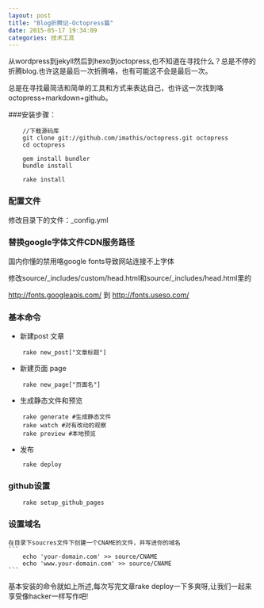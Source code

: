 ```yaml
---
layout: post
title: "Blog折腾记-Octopress篇"
date: 2015-05-17 19:34:09
categories: 技术工具
---
```


从wordpress到jekyll然后到hexo到octopress,也不知道在寻找什么？总是不停的折腾blog.也许这是最后一次折腾咯，也有可能这不会是最后一次。

总是在寻找最简洁和简单的工具和方式来表达自己，也许这一次找到咯octopress+markdown+github。
<!-- more-->
###安装步骤：

``` 
	//下载源码库
	git clone git://github.com/imathis/octopress.git octopress
	cd octopress

	gem install bundler
	bundle install

	rake install
```

### 配置文件

修改目录下的文件：_config.yml 

### 替换google字体文件CDN服务路径
国内你懂的禁用咯google fonts导致网站连接不上字体

修改source/_includes/custom/head.html和source/_includes/head.html里的

http://fonts.googleapis.com/ 到 http://fonts.useso.com/

### 基本命令
- 新建post 文章

```
	rake new_post["文章标题"]

```

- 新建页面 page

```
	rake new_page["页面名"]

```
- 生成静态文件和预览
```
	rake generate #生成静态文件
	rake watch #对有改动的观察
	rake preview #本地预览

```
- 发布
```
	rake deploy
```


### github设置
```
	rake setup_github_pages
```

### 设置域名
	
	在目录下soucres文件下创建一个CNAME的文件，并写进你的域名
	```
		echo 'your-domain.com' >> source/CNAME
		echo 'www.your-domain.com' >> source/CNAME
	```

基本安装的命令就如上所述,每次写完文章rake deploy一下多爽呀,让我们一起来享受像hacker一样写作吧!
